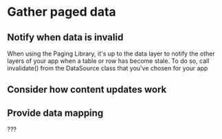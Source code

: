 # Gather paged data

## Notify when data is invalid

When using the Paging Library, it's up to the data layer to notify the other layers of your app when a table or row has become stale. To do so, call invalidate() from the DataSource class that you've chosen for your app

## Consider how content updates work

## Provide data mapping

???